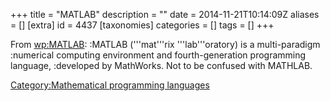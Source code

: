 +++
title = "MATLAB"
description = ""
date = 2014-11-21T10:14:09Z
aliases = []
[extra]
id = 4437
[taxonomies]
categories = []
tags = []
+++



From [wp:MATLAB](https://en.wikipedia.org/wiki/MATLAB):
:MATLAB ('''mat'''rix '''lab'''oratory) is a multi-paradigm
:numerical computing environment and fourth-generation programming language,
:developed by MathWorks.
Not to be confused with MATHLAB.

[Category:Mathematical programming languages](https://rosettacode.org/wiki/Category:Mathematical_programming_languages)
